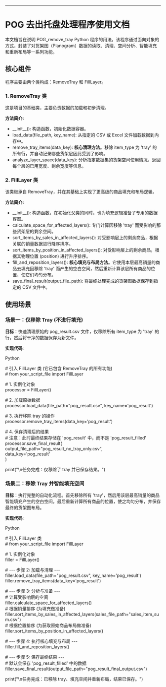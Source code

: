 ---

# **POG 去出托盘处理程序使用文档**

本文档旨在说明 POG\_remove\_tray Python 程序的用法。该程序通过面向对象的方式，封装了对货架图（Planogram）数据的读取、清理、空间分析、智能填充和重新布局等一系列功能。

## **核心组件**

程序主要由两个类构成：RemoveTray 和 FillLayer。

### **1\. RemoveTray 类**

这是项目的基础类，主要负责数据的加载和初步清理。

**方法简介:**

* \_\_init\_\_(): 构造函数，初始化数据容器。  
* load\_data(file\_path, key\_name): 从指定的 CSV 或 Excel 文件加载数据到内存中。  
* remove\_tray\_items(data\_key): **核心清理方法**。移除 item\_type 为 'tray' 的所有行，并自动记录哪些货架层因此受到了影响。  
* analyze\_layer\_space(data\_key): 分析指定数据集的货架空间使用情况，返回每个层的已用宽度、剩余宽度等信息。

### **2\. FillLayer 类**

该类继承自 RemoveTray，并在其基础上实现了更高级的商品填充和布局逻辑。

**方法简介:**

* \_\_init\_\_(): 构造函数，在初始化父类的同时，也为填充逻辑准备了专用的数据容器。  
* calculate\_space\_for\_affected\_layers(): 专门计算因移除 'tray' 而受影响的那些货架层的剩余空间。  
* sort\_items\_by\_sales\_in\_affected\_layers(): 对受影响层上的剩余商品，根据关联的销量数据进行降序排序。  
* sort\_items\_by\_position\_in\_affected\_layers(): 对受影响层上的剩余商品，根据其物理位置 (position) 进行升序排序。  
* fill\_and\_reposition\_layers(): **核心填充与布局方法**。它使用本层最高销量的商品去填充因移除 'tray' 而产生的空白空间，然后重新计算该层所有商品的位置，使它们均匀分布。  
* save\_final\_result(output\_file\_path): 将最终处理完成的货架图数据保存到指定的 CSV 文件中。

## **使用场景**

### **场景一：仅移除 Tray (不进行填充)**

**目标**：快速清理原始的 pog\_result.csv 文件，仅移除所有 item\_type 为 'tray' 的行，然后将干净的数据保存为新文件。

**实现代码**:

Python

\# 引入 FillLayer 类 (它已包含 RemoveTray 的所有功能)  
\# from your\_script\_file import FillLayer

\# 1\. 实例化对象  
processor \= FillLayer()

\# 2\. 加载原始数据  
processor.load\_data(file\_path="pog\_result.csv", key\_name='pog\_result')

\# 3\. 执行移除 tray 的操作  
processor.remove\_tray\_items(data\_key='pog\_result')

\# 4\. 保存清理后的结果  
\#    注意：此时最终结果存储在 'pog\_result' 中，而不是 'pog\_result\_filled'  
processor.save\_final\_result(  
    output\_file\_path="pog\_result\_no\_tray\_only.csv",  
    data\_key='pog\_result'   
)

print("\\n任务完成：仅移除了 tray 并已保存结果。")

### **场景二：移除 Tray 并智能填充空间**

**目标**：执行完整的自动化流程。首先移除所有 'tray'，然后用该层最高销量的商品智能填充产生的空白空间，最后重新计算所有商品的位置，使之均匀分布，并保存最终的货架图布局。

**实现代码**:

Python

\# 引入 FillLayer 类  
\# from your\_script\_file import FillLayer

\# 1\. 实例化对象  
filler \= FillLayer()

\# \--- 步骤 2: 加载与清理 \---  
filler.load\_data(file\_path="pog\_result.csv", key\_name='pog\_result')  
filler.remove\_tray\_items(data\_key='pog\_result')

\# \--- 步骤 3: 分析与准备 \---  
\# 计算受影响层的空间  
filler.calculate\_space\_for\_affected\_layers()  
\# 根据销量排序 (为填充做准备)  
filler.sort\_items\_by\_sales\_in\_affected\_layers(sales\_file\_path="sales\_item\_sum.csv")  
\# 根据位置排序 (为获取原始商品布局做准备)  
filler.sort\_items\_by\_position\_in\_affected\_layers()

\# \--- 步骤 4: 执行核心填充与布局 \---  
filler.fill\_and\_reposition\_layers()

\# \--- 步骤 5: 保存最终结果 \---  
\#    默认会保存 'pog\_result\_filled' 中的数据  
filler.save\_final\_result(output\_file\_path="pog\_result\_final\_output.csv")

print("\\n任务完成：已移除 tray、填充空间并重新布局，结果已保存。")  
